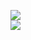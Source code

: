 [![](https://img.shields.io/badge/Made%20With-Github%20Spray-lightgrey.svg?style=for-the-badge&logo=github)](https://github.com/Annihil/github-spray#4378)  
[![](https://i.imgur.com/2DrTn0Z.gif)](https://github.com/Annihil/github-spray)
